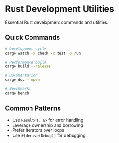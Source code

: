 # Rust Development Utilities

Essential Rust development commands and utilities.

## Quick Commands

```bash
# Development cycle
cargo watch -x check -x test -x run

# Performance build
cargo build --release

# Documentation
cargo doc --open

# Benchmarks
cargo bench
```

## Common Patterns

- Use `Result<T, E>` for error handling
- Leverage ownership and borrowing
- Prefer iterators over loops
- Use `#[derive(Debug)]` for debugging